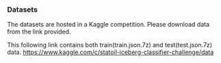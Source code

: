 ### Datasets
The datasets are hosted in a Kaggle competition. Please download data from the link provided.

This following link contains both train(train.json.7z) and test(test.json.7z) data. 
https://www.kaggle.com/c/statoil-iceberg-classifier-challenge/data
